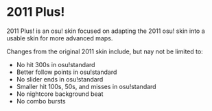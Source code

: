 # 2011 Plus!
2011 Plus! is an osu! skin focused on adapting the 2011 osu! skin into a usable skin for more advanced maps.

Changes from the original 2011 skin include, but nay not be limited to:
- No hit 300s in osu!standard
- Better follow points in osu!standard
- No slider ends in osu!standard
- Smaller hit 100s, 50s, and misses in osu!standard
- No nightcore background beat
- No combo bursts
